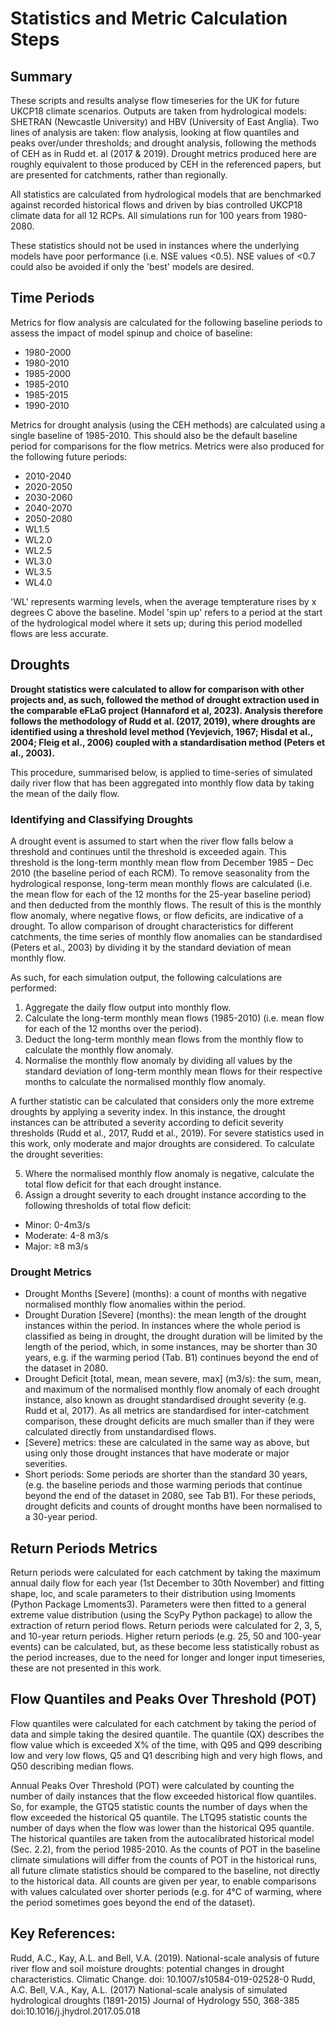 # Statistics and Metric Calculation Steps


## Summary
 
These scripts and results analyse flow timeseries for the UK for future UKCP18 climate scenarios. Outputs are taken from hydrological models: SHETRAN (Newcastle University) and HBV (University of East Anglia). Two lines of analysis are taken: flow analysis, looking at flow quantiles and peaks over/under thresholds; and drought analysis, following the methods of CEH as in Rudd et. al (2017 & 2019). Drought metrics produced here are roughly equivalent to those produced by CEH in the referenced papers, but are presented for catchments, rather than regionally.

All statistics are calculated from hydrological models that are benchmarked against recorded historical flows and driven by bias controlled UKCP18 climate data for all 12 RCPs. All simulations run for 100 years from 1980-2080.

These statistics should not be used in instances where the underlying models have poor performance (i.e. NSE values <0.5). NSE values of <0.7 could also be avoided if only the 'best' models are desired.

## Time Periods

Metrics for flow analysis are calculated for the following baseline periods to assess the impact of model spinup and choice of baseline:
- 1980-2000
- 1980-2010
- 1985-2000
- 1985-2010
- 1985-2015
- 1990-2010

Metrics for drought analysis (using the CEH methods) are calculated using a single baseline of 1985-2010. This should also be the default baseline period for comparisons for the flow metrics. Metrics were also produced for the following future periods:
- 2010-2040
- 2020-2050
- 2030-2060
- 2040-2070
- 2050-2080
- WL1.5
- WL2.0
- WL2.5
- WL3.0
- WL3.5
- WL4.0

'WL' represents warming levels, when the average tempterature rises by x degrees C above the baseline. Model 'spin up' refers to a period at the start of the hydrological model where it sets up; during this period modelled flows are less accurate.

## Droughts
**Drought statistics were calculated to allow for comparison with other projects and, as such, followed the method of drought extraction used in the comparable eFLaG project (Hannaford et al, 2023). Analysis therefore follows the methodology of Rudd et al. (2017, 2019), where droughts are identified using a threshold level method (Yevjevich, 1967; Hisdal et al., 2004; Fleig et al., 2006) coupled with a standardisation method (Peters et al., 2003).** 

This procedure, summarised below, is applied to time-series of simulated daily river flow that has been aggregated into monthly flow data by taking the mean of the daily flow.

### Identifying and Classifying Droughts
A drought event is assumed to start when the river flow falls below a threshold and continues until the threshold is exceeded again. This threshold is the long-term monthly mean flow from December 1985 – Dec 2010 (the baseline period of each RCM). To remove seasonality from the hydrological response, long-term mean monthly flows are calculated (i.e. the mean flow for each of the 12 months for the 25-year baseline period) and then deducted from the monthly flows. The result of this is the monthly flow anomaly, where negative flows, or flow deficits, are indicative of a drought. To allow comparison of drought characteristics for different catchments, the time series of monthly flow anomalies can be standardised (Peters et al., 2003) by dividing it by the standard deviation of mean monthly flow.

As such, for each simulation output, the following calculations are performed:
1. 	Aggregate the daily flow output into monthly flow.
2. 	Calculate the long-term monthly mean flows (1985-2010) (i.e. mean flow for each of the 12 months over the period).
3. 	Deduct the long-term monthly mean flows from the monthly flow to calculate the monthly flow anomaly.
4. 	Normalise the monthly flow anomaly by dividing all values by the standard deviation of long-term monthly mean flows for their respective months to calculate the normalised monthly flow anomaly.

A further statistic can be calculated that considers only the more extreme droughts by applying a severity index. In this instance, the drought instances can be attributed a severity according to deficit severity thresholds (Rudd et al., 2017, Rudd et al., 2019). For severe statistics used in this work, only moderate and major droughts are considered. To calculate the drought severities:

5. 	Where the normalised monthly flow anomaly is negative, calculate the total flow deficit for that each drought instance.
6. 	Assign a drought severity to each drought instance according to the following thresholds of total flow deficit:
- Minor: 0-4m3/s
- Moderate: 4-8 m3/s
- Major: ≥8 m3/s

### Drought Metrics
- Drought Months [Severe] (months): a count of months with negative normalised monthly flow anomalies within the period.
- Drought Duration [Severe] (months): the mean length of the drought instances within the period. In instances where the whole period is classified as being in drought, the drought duration will be limited by the length of the period, which, in some instances, may be shorter than 30 years, e.g. if the warming period (Tab. B1) continues beyond the end of the dataset in 2080.
- Drought Deficit [total, mean, mean severe, max] (m3/s): the sum, mean, and maximum of the normalised monthly flow anomaly of each drought instance, also known as drought standardised drought severity (e.g. Rudd et al, 2017). As all metrics are standardised for inter-catchment comparison, these drought deficits are much smaller than if they were calculated directly from unstandardised flows. 
- [Severe] metrics: these are calculated in the same way as above, but using only those drought instances that have moderate or major severities.
- Short periods: Some periods are shorter than the standard 30 years, (e.g. the baseline periods and those warming periods that continue beyond the end of the dataset in 2080, see Tab B1). For these periods, drought deficits and counts of drought months have been normalised to a 30-year period.

## Return Periods Metrics
Return periods were calculated for each catchment by taking the maximum annual daily flow for each year (1st December to 30th November) and fitting shape, loc, and scale parameters to their distribution using lmoments (Python Package Lmoments3). Parameters were then fitted to a general extreme value distribution (using the ScyPy Python package) to allow the extraction of return period flows. Return periods were calculated for 2, 3, 5, and 10-year return periods. Higher return periods (e.g. 25, 50 and 100-year events) can be calculated, but, as these become less statistically robust as the period increases, due to the need for longer and longer input timeseries, these are not presented in this work.

## Flow Quantiles and Peaks Over Threshold (POT)
Flow quantiles were calculated for each catchment by taking the period of data and simple taking the desired quantile. The quantile (QX) describes the flow value which is exceeded X% of the time, with Q95 and Q99 describing low and very low flows, Q5 and Q1 describing high and very high flows, and Q50 describing median flows. 

Annual Peaks Over Threshold (POT) were calculated by counting the number of daily instances that the flow exceeded historical flow quantiles. So, for example, the GTQ5 statistic counts the number of days when the flow exceeded the historical Q5 quantile. The LTQ95 statistic counts the number of days when the flow was lower than the historical Q95 quantile. The historical quantiles are taken from the autocalibrated historical model (Sec. 2.2), from the period 1985-2010. As the counts of POT in the baseline climate simulations will differ from the counts of POT in the historical runs, all future climate statistics should be compared to the baseline, not directly to the historical data. All counts are given per year, to enable comparisons with values calculated over shorter periods (e.g. for 4°C of warming, where the period sometimes goes beyond the end of the dataset).

## Key References:
Rudd, A.C., Kay, A.L. and Bell, V.A. (2019). National-scale analysis of future river flow and soil moisture droughts: potential changes in drought characteristics. Climatic Change. doi: 10.1007/s10584-019-02528-0
Rudd, A.C. Bell, V.A., Kay, A.L. (2017) National-scale analysis of simulated hydrological droughts (1891-2015) Journal of Hydrology 550, 368-385 doi:10.1016/j.jhydrol.2017.05.018